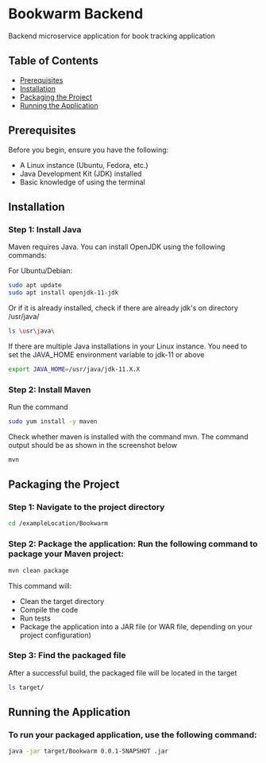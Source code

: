 # Bookwarm Backend

Backend microservice application for book tracking application

## Table of Contents

- [Prerequisites](#prerequisites)
- [Installation](#installation)
- [Packaging the Project](#packaging-the-project)
- [Running the Application](#running-the-application)

## Prerequisites

Before you begin, ensure you have the following:

- A Linux instance (Ubuntu, Fedora, etc.)
- Java Development Kit (JDK) installed
- Basic knowledge of using the terminal

## Installation

### Step 1: Install Java

Maven requires Java. You can install OpenJDK using the following commands:

For Ubuntu/Debian:
```bash
sudo apt update
sudo apt install openjdk-11-jdk
```

Or if it is already installed, check if there are already jdk's on directory /usr/java/
```bash
ls \usr\java\
```

If there are multiple Java installations in your Linux instance. You need to set the JAVA_HOME environment variable to jdk-11 or above
```bash
export JAVA_HOME=/usr/java/jdk-11.X.X
```

### Step 2: Install Maven
Run the command
```bash
sudo yum install -y maven
```

Check whether maven is installed with the command mvn. The command output should be as shown in the screenshot below
```bash
mvn
```

## Packaging the Project

### Step 1: Navigate to the project directory
```bash
cd /exampleLocation/Bookwarm
```

### Step 2: Package the application: Run the following command to package your Maven project:
```bash
mvn clean package
```

This command will:
* Clean the target directory
* Compile the code
* Run tests
* Package the application into a JAR file (or WAR file, depending on your project configuration)

### Step 3: Find the packaged file
After a successful build, the packaged file will be located in the target
```bash
ls target/
```

## Running the Application

### To run your packaged application, use the following command:
```bash
java -jar target/Bookwarm 0.0.1-SNAPSHOT .jar
```




